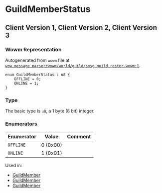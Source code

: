 # GuildMemberStatus

## Client Version 1, Client Version 2, Client Version 3

### Wowm Representation

Autogenerated from `wowm` file at [`wow_message_parser/wowm/world/guild/smsg_guild_roster.wowm:1`](https://github.com/gtker/wow_messages/tree/main/wow_message_parser/wowm/world/guild/smsg_guild_roster.wowm#L1).

```rust,ignore
enum GuildMemberStatus : u8 {
    OFFLINE = 0;
    ONLINE = 1;
}
```
### Type
The basic type is `u8`, a 1 byte (8 bit) integer.
### Enumerators
| Enumerator | Value  | Comment |
| --------- | -------- | ------- |
| `OFFLINE` | 0 (0x00) |  |
| `ONLINE` | 1 (0x01) |  |

Used in:
* [GuildMember](guildmember.md)
* [GuildMember](guildmember.md)
* [GuildMember](guildmember.md)

